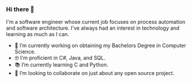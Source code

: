 ### Hi there 👋

I'm a software engineer whose current job focuses on process automation and software architecture. I've always had an interest in technology and learning as much as I can.

- 🔭 I’m currently working on obtaining my Bachelors Degree in Computer Science.
- 🤓 I'm proficient in C#, Java, and SQL.
- 📚 I’m currently learning C and Python.
- 👯 I’m looking to collaborate on just about any open source project.


